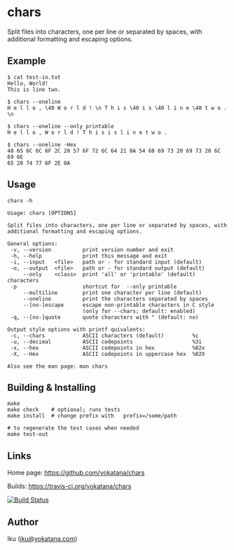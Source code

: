 chars
=====

Split files into characters, one per line or separated by spaces, with
additional formatting and escaping options.

Example
-------

    $ cat test-in.txt
    Hello, World!
    This is line two.

    $ chars --oneline
    H e l l o , \40 W o r l d ! \n T h i s \40 i s \40 l i n e \40 t w o . \n

    $ chars --oneline --only printable
    H e l l o , W o r l d ! T h i s i s l i n e t w o .

    $ chars --oneline -Hex
    48 65 6C 6C 6F 2C 20 57 6F 72 6C 64 21 0A 54 68 69 73 20 69 73 20 6C 69 6E
    65 20 74 77 6F 2E 0A

Usage
-----

`chars -h`

    Usage: chars [OPTIONS]

    Split files into characters, one per line or separated by spaces, with
    additional formatting and escaping options.

    General options:
     -v, --version          print version number and exit
     -h, --help             print this message and exit
     -i, --input   <file>   path or - for standard input (default)
     -o, --output  <file>   path or - for standard output (default)
         --only    <class>  print 'all' or 'printable' (default) characters
     -p                     shortcut for  --only printable
         --multiline        print one character per line (default)
         --oneline          print the characters separated by spaces
         --[no-]escape      escape non-printable characters in C style
                            (only for --chars; default: enabled)
     -q, --[no-]quote       quote characters with " (default: no)

    Output style options with printf quivalents:
     -c, --chars            ASCII characters (default)         %c
     -u, --decimal          ASCII codepoints                   %3i
     -x, --hex              ASCII codepoints in hex            %02x
     -X, --Hex              ASCII codepoints in uppercase hex  %02X

    Also see the man page: man chars

Building & Installing
---------------------

    make
    make check    # optional; runs tests
    make install  # change prefix with   prefix=/some/path

    # to regenerate the test cases when needed
    make test-out

Links
-----

Home page:
https://github.com/yokatana/chars

Builds:
https://travis-ci.org/yokatana/chars

[![Build Status](https://travis-ci.org/yokatana/chars.svg?branch=master)](https://travis-ci.org/yokatana/chars)

Author
------

Iku (iku@yokatana.com)
